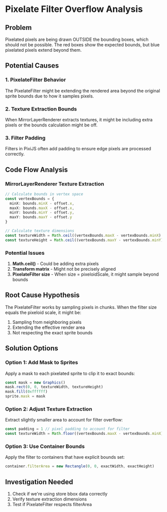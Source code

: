 # Pixelate Filter Overflow Analysis

## Problem
Pixelated pixels are being drawn OUTSIDE the bounding boxes, which should not be possible. The red boxes show the expected bounds, but blue pixelated pixels extend beyond them.

## Potential Causes

### 1. PixelateFilter Behavior
The PixelateFilter might be extending the rendered area beyond the original sprite bounds due to how it samples pixels.

### 2. Texture Extraction Bounds
When MirrorLayerRenderer extracts textures, it might be including extra pixels or the bounds calculation might be off.

### 3. Filter Padding
Filters in PixiJS often add padding to ensure edge pixels are processed correctly.

## Code Flow Analysis

### MirrorLayerRenderer Texture Extraction
```typescript
// Calculate bounds in vertex space
const vertexBounds = {
  minX: bounds.minX - offset.x,
  maxX: bounds.maxX - offset.x,
  minY: bounds.minY - offset.y,
  maxY: bounds.maxY - offset.y
}

// Calculate texture dimensions
const textureWidth = Math.ceil((vertexBounds.maxX - vertexBounds.minX) * pixeloidScale)
const textureHeight = Math.ceil((vertexBounds.maxY - vertexBounds.minY) * pixeloidScale)
```

### Potential Issues
1. **Math.ceil()** - Could be adding extra pixels
2. **Transform matrix** - Might not be precisely aligned
3. **PixelateFilter size** - When size = pixeloidScale, it might sample beyond bounds

## Root Cause Hypothesis

The PixelateFilter works by sampling pixels in chunks. When the filter size equals the pixeloid scale, it might be:
1. Sampling from neighboring pixels
2. Extending the effective render area
3. Not respecting the exact sprite bounds

## Solution Options

### Option 1: Add Mask to Sprites
Apply a mask to each pixelated sprite to clip it to exact bounds:
```typescript
const mask = new Graphics()
mask.rect(0, 0, textureWidth, textureHeight)
mask.fill(0xffffff)
sprite.mask = mask
```

### Option 2: Adjust Texture Extraction
Extract slightly smaller area to account for filter overflow:
```typescript
const padding = 1 // pixel padding to account for filter
const textureWidth = Math.floor((vertexBounds.maxX - vertexBounds.minX) * pixeloidScale) - padding
```

### Option 3: Use Container Bounds
Apply the filter to containers that have explicit bounds set:
```typescript
container.filterArea = new Rectangle(0, 0, exactWidth, exactHeight)
```

## Investigation Needed

1. Check if we're using store bbox data correctly
2. Verify texture extraction dimensions
3. Test if PixelateFilter respects filterArea